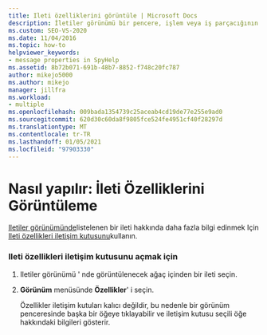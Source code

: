 ```yaml
---
title: Ileti özelliklerini görüntüle | Microsoft Docs
description: İletiler görünümü bir pencere, işlem veya iş parçacığının ileti akışını görüntüler. Iletiler görünümünde görüntülenen bir iletinin özelliklerini görüntülemeyi öğrenin.
ms.custom: SEO-VS-2020
ms.date: 11/04/2016
ms.topic: how-to
helpviewer_keywords:
- message properties in SpyHelp
ms.assetid: 8b72b071-691b-48b7-8852-f748c20fc787
author: mikejo5000
ms.author: mikejo
manager: jillfra
ms.workload:
- multiple
ms.openlocfilehash: 009bada1354739c25aceab4cd19de77e255e9ad0
ms.sourcegitcommit: 620d30c60da8f9805fce524fe4951cf40f28297d
ms.translationtype: MT
ms.contentlocale: tr-TR
ms.lasthandoff: 01/05/2021
ms.locfileid: "97903330"
---
```

# <a name="how-to-display-message-properties"></a>Nasıl yapılır: İleti Özelliklerini Görüntüleme
[Iletiler görünümünde](../debugger/messages-view.md)listelenen bir ileti hakkında daha fazla bilgi edinmek Için [Ileti özellikleri iletişim kutusunu](../debugger/message-properties-dialog-box.md)kullanın.

### <a name="to-open-a-message-properties-dialog-box"></a>Ileti özellikleri iletişim kutusunu açmak için

1. Iletiler görünümü ' nde görüntülenecek ağaç içinden bir ileti seçin.

2. **Görünüm** menüsünde **Özellikler**' i seçin.

   Özellikler iletişim kutuları kalıcı değildir, bu nedenle bir görünüm penceresinde başka bir öğeye tıklayabilir ve iletişim kutusu seçili öğe hakkındaki bilgileri gösterir.